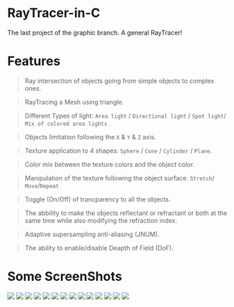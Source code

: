# RayTracer-in-C
The last project of the graphic branch. A general RayTracer!


# Features

>Ray intersection of objects going from simple objects to complex ones.

>RayTracing a Mesh using triangle.

>Different Types of light: ```Area light``` / ```Directional light``` /  ```Spot light```/ ```Mix of colored area lights``` .

>Objects limitation following the ```X``` & ```Y``` & ```Z``` axis.

>Texture application to 4 shapes: ```Sphere```  /  ```Cone```   /  ```Cylinder```   / ```Plane```.

>Color mix between the texture colors and the object color.

>Manipulation of the texture following the object surface. ```Stretch```/ ```Move```/```Repeat```

>Toggle (On/Off) of trancparency to all the objects.

>The abbility to make the objects reflectant or refractant or both at the same time while also modifying the refraction index.

>Adaptive supersampling anti-aliasing (JNUM).

>The ability to enable/disable Deapth of Field (DoF).




# Some ScreenShots
<img src="https://github.com/Arezouk/RayTracer/blob/master/Screen%20Shots/Screen%20Shot%202019-11-30%20at%209.47.50%20PM.png?raw=true">
<img src="https://github.com/Arezouk/RayTracer/blob/master/Screen%20Shots/Screen%20Shot%202019-11-30%20at%209.47.18%20PM.png?raw=true">
<img src="https://github.com/Arezouk/RayTracer/blob/master/Screen%20Shots/Screen%20Shot%202019-11-30%20at%209.48.09%20PM.png?raw=true">
<img src="https://github.com/Arezouk/RayTracer/blob/master/Screen%20Shots/Screen%20Shot%202019-11-30%20at%209.48.32%20PM.png?raw=true">
<img src="https://github.com/Arezouk/RayTracer/blob/master/Screen%20Shots/Screen%20Shot%202019-11-30%20at%209.48.52%20PM.png?raw=true">
<img src="https://github.com/Arezouk/RayTracer/blob/master/Screen%20Shots/Screen%20Shot%202019-11-30%20at%209.49.26%20PM.png?raw=true">
<img src="https://github.com/Arezouk/RayTracer/blob/master/Screen%20Shots/Screen%20Shot%202019-11-30%20at%209.49.44%20PM.png?raw=true">
<img src="https://github.com/Arezouk/RayTracer/blob/master/Screen%20Shots/Screen%20Shot%202019-11-30%20at%209.50.32%20PM.png?raw=true">
<img src="https://github.com/Arezouk/RayTracer/blob/master/Screen%20Shots/Screen%20Shot%202019-11-30%20at%209.50.55%20PM.png?raw=true">
<img src="https://github.com/Arezouk/RayTracer/blob/master/Screen%20Shots/Screen%20Shot%202019-11-30%20at%209.51.45%20PM.png?raw=true">
<img src="https://github.com/Arezouk/RayTracer/blob/master/Screen%20Shots/Screen%20Shot%202019-11-30%20at%209.53.23%20PM.png?raw=true">
<img src="https://github.com/Arezouk/RayTracer/blob/master/Screen%20Shots/Screen%20Shot%202019-12-07%20at%206.18.32%20PM.png?raw=true">
<img src="https://github.com/Arezouk/RayTracer/blob/master/Screen%20Shots/Screen%20Shot%202019-12-07%20at%206.22.01%20PM.png?raw=true">
<img src="https://github.com/Arezouk/RayTracer/blob/master/Screen%20Shots/Screen%20Shot%202019-12-07%20at%206.22.36%20PM.png?raw=true">

